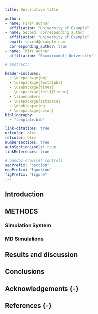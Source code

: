 ```yaml
---
title: Descriptive title

author:
- name: First author
  affiliation: "University of Example"
- name: Second, corresponding author
  affiliation: "University of Example"
  email: second@example.com
  corresponding_author: true
- name: Third author
  affiliation: "Exxxxxxxmple University"

# abstract:

header-includes:
  - \usepackage{bm}
  - \usepackage{textalpha} 
  - \usepackage{times}
  - \usepackage[left]{lineno}
  - \linenumbers
  - \usepackage{setspace}
  - \doublespacing
  - \usepackage{color}
bibliography:
  - "template.bib"

link-citations: true
urlcolor: blue
refcolor: blue
numbersections: true
autoSectionLabels: true
linkReferences: true

# pandoc-crossref controll
secPrefix: "Section"
eqnPrefix: "Equation"
figPrefix: "Figure"
---
```


## Introduction

## METHODS

### Simulation System

### MD Simulations

## Results and discussion

## Conclusions

## Acknowledgements {-}

## References {-}
